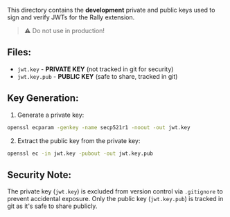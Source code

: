 This directory contains the **development** private and public keys used to sign and verify JWTs for the Rally extension.

> ⚠️ Do not use in production!

## Files:
- `jwt.key` - **PRIVATE KEY** (not tracked in git for security)
- `jwt.key.pub` - **PUBLIC KEY** (safe to share, tracked in git)

## Key Generation:
1. Generate a private key:
```bash
openssl ecparam -genkey -name secp521r1 -noout -out jwt.key
```

2. Extract the public key from the private key:
```bash
openssl ec -in jwt.key -pubout -out jwt.key.pub
```

## Security Note:
The private key (`jwt.key`) is excluded from version control via `.gitignore` to prevent accidental exposure. Only the public key (`jwt.key.pub`) is tracked in git as it's safe to share publicly.
